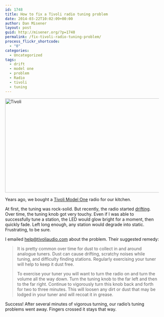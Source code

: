 ```yaml
---
id: 1748
title: How to fix a Tivoli radio tuning problem
date: 2014-03-22T10:02:09+00:00
author: Dan Misener
layout: post
guid: http://misener.org/?p=1748
permalink: /fix-tivoli-radio-tuning-problem/
process_flickr_shortcode:
  - "0"
categories:
  - Uncategorized
tags:
  - drift
  - model one
  - problem
  - Radio
  - tivoli
  - tuning
---
```

<img src="http://misener.org/wp-content/uploads/2014/03/33752large-528x308.jpg" alt="Tivoli" width="528" height="308" class="alignnone size-medium wp-image-1747" />

Years ago, we bought a [Tivoli Model One](http://www.tivoliaudio.ca/tivoli-audio-model-one-am-fm-radio.html) radio for our kitchen.

At first, the tuning was rock-solid. But recently, the radio started [drifting](https://en.wikipedia.org/wiki/Frequency_drift). Over time, the tuning knob got very touchy. Even if I was able to successfully tune a station, the LED would glow bright for a moment, then quickly fade. Left long enough, any station would degrade into static. Frustrating, to be sure.

I emailed help@tivoliaudio.com about the problem. Their suggested remedy:

> It is pretty common over time for dust to collect in and around analogue tuners. Dust can cause drifting, scratchy noises while tuning, and difficulty finding stations. Regularly exercising your tuner will help to keep it dust free.
> 
> To exercise your tuner you will want to turn the radio on and turn the volume all the way down. Turn the tuning knob to the far left and then to the far right. Continue to vigorously turn this knob back and forth for two to three minutes. This will loosen any dirt or dust that may be lodged in your tuner and will recoat it in grease.

Success! After several minutes of vigorous turning, our radio&#8217;s tuning problems went away. Fingers crossed it stays that way.